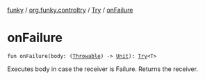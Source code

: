 [funky](../../index.md) / [org.funky.controltry](../index.md) / [Try](index.md) / [onFailure](.)

# onFailure

`fun onFailure(body: (`[`Throwable`](https://kotlinlang.org/api/latest/jvm/stdlib/kotlin/-throwable/index.html)`) -> `[`Unit`](https://kotlinlang.org/api/latest/jvm/stdlib/kotlin/-unit/index.html)`): `[`Try`](index.md)`<T>`

Executes body in case the receiver is Failure. Returns the receiver.

